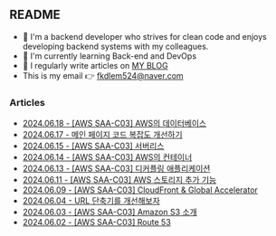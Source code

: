 
## README

- 🚀 I'm a backend developer who strives for clean code and enjoys developing backend systems with my colleagues.
- 🌱 I'm currently learning Back-end and DevOps
- 📝 I regularly write articles on [MY BLOG](https://velog.io/@jaymin_e/posts/)
- This is my email 👉  fkdlem524@naver.com

### Articles

- [2024.06.18 - [AWS SAA-C03] AWS의 데이터베이스](https://velog.io/@jaymin_e/AWS-SAA-C03-AWS%EC%9D%98-%EB%8D%B0%EC%9D%B4%ED%84%B0%EB%B2%A0%EC%9D%B4%EC%8A%A4) <br/>
- [2024.06.17 - 메인 페이지 코드 복잡도 개선하기](https://velog.io/@jaymin_e/%EB%A9%94%EC%9D%B8-%ED%8E%98%EC%9D%B4%EC%A7%80-%EC%BD%94%EB%93%9C-%EB%B3%B5%EC%9E%A1%EB%8F%84-%EA%B0%9C%EC%84%A0%ED%95%98%EA%B8%B0) <br/>
- [2024.06.15 - [AWS SAA-C03] 서버리스](https://velog.io/@jaymin_e/AWS-SAA-C03-%EC%84%9C%EB%B2%84%EB%A6%AC%EC%8A%A4) <br/>
- [2024.06.14 - [AWS SAA-C03] AWS의 컨테이너](https://velog.io/@jaymin_e/AWS-SAA-C03-AWS%EC%9D%98-%EC%BB%A8%ED%85%8C%EC%9D%B4%EB%84%88) <br/>
- [2024.06.13 - [AWS SAA-C03] 디커플링 애플리케이션](https://velog.io/@jaymin_e/AWS-SAA-C03-%EB%94%94%EC%BB%A4%ED%94%8C%EB%A7%81-%EC%95%A0%ED%94%8C%EB%A6%AC%EC%BC%80%EC%9D%B4%EC%85%98) <br/>
- [2024.06.11 - [AWS SAA-C03] AWS 스토리지 추가 기능](https://velog.io/@jaymin_e/AWS-SAA-C03-AWS-%EC%8A%A4%ED%86%A0%EB%A6%AC%EC%A7%80-%EC%B6%94%EA%B0%80-%EA%B8%B0%EB%8A%A5) <br/>
- [2024.06.09 - [AWS SAA-C03] CloudFront & Global Accelerator](https://velog.io/@jaymin_e/AWS-SAA-C03-CloudFront-Global-Accelerator) <br/>
- [2024.06.04 - URL 단축기를 개선해보자](https://velog.io/@jaymin_e/URL-%EB%8B%A8%EC%B6%95%EA%B8%B0%EB%A5%BC-%EA%B0%9C%EC%84%A0%ED%95%B4%EB%B3%B4%EC%9E%90) <br/>
- [2024.06.03 - [AWS SAA-C03] Amazon S3 소개](https://velog.io/@jaymin_e/AWS-SAA-C03-Amazon-S3-%EC%86%8C%EA%B0%9C) <br/>
- [2024.06.02 - [AWS SAA-C03] Route 53](https://velog.io/@jaymin_e/AWS-SAA-C03-Route-53) <br/>
